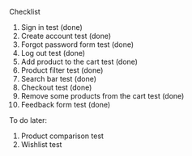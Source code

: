 Checklist
1. Sign in test (done)
2. Create account test (done)
3. Forgot password form test (done)
4. Log out test (done)
5. Add product to the cart test (done)
6. Product filter test (done)
7. Search bar test (done)
8. Checkout test (done)
9. Remove some products from the cart test (done)
10. Feedback form test (done)

To do later:

1. Product comparison test
2. Wishlist test